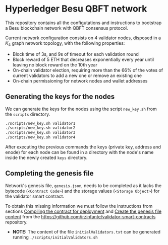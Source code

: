 # Hyperledger Besu QBFT network

This repository contains all the configutations and instructions to bootstrap a Besu blockchain network with QBFT consensus protocol.

Current network configuration consists on 4 validator nodes, disposed in a $K_4$ graph network topology, with the following properties:

- Block time of 3s, and 9s of timeout for each validation round
- Block reward of 5 ETH that decreases exponentially every year until leaving no block reward on the 10th year
- On-chain validator election, requiring more than the 66% of the votes of current validators to add a new one or remove an existing one
- On-chain permissioning for network nodes and wallet addresses

## Generating the keys for the nodes

We can generate the keys for the nodes using the script `new_key.sh` from the `scripts` directory.

```sh
./scripts/new_key.sh validator1
./scripts/new_key.sh validator2
./scripts/new_key.sh validator3
./scripts/new_key.sh validator4
```

After executing the previous commands the keys (private key, address and enode) for each node can be found in a directory with the node's name inside the newly created `keys` directory.

## Completing the genesis file

Network's genesis file, `genesis.json`, needs to be completed as it lacks the bytecode (`<Contract Code>`) and the storage values (`<Storage Object>`) for the validator smart contract.

To obtain this missing information we must follow the instructions from sections [Compiling the contract for deployment](https://github.com/irzinfante/validator-smart-contracts#compiling-the-contract-for-deployment) and [Create the genesis file content](https://github.com/irzinfante/validator-smart-contracts#create-the-genesis-file-content) from the https://github.com/irzinfante/validator-smart-contracts repository.

- **NOTE:** The content of the file `initialValidators.txt` can be generated running `./scripts/initialValidators.sh`
